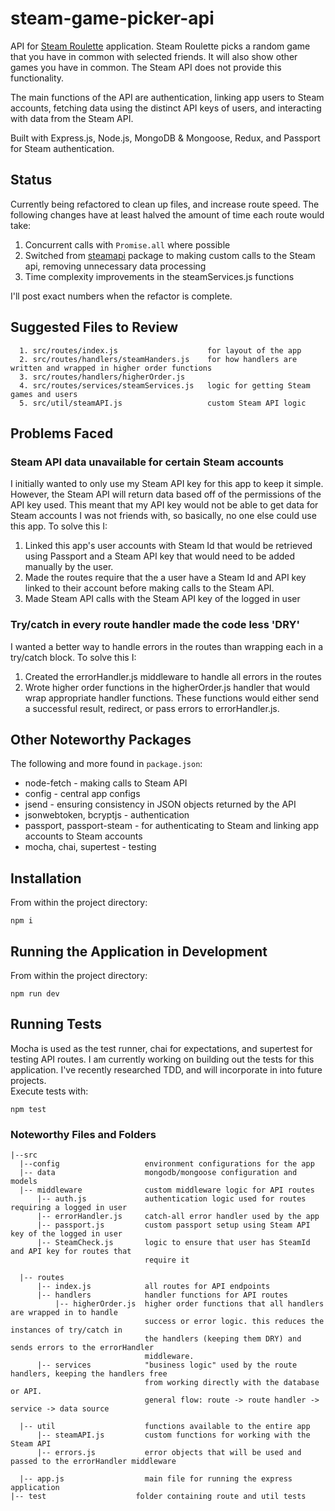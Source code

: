 # steam-game-picker-api
API for [Steam Roulette](https://www.steamroulette.app/demo) application. Steam Roulette picks a random game that you have in common with selected friends. It will also show other games you have in common. The Steam API does not provide this functionality. 

The main functions of the API are authentication, linking app users to Steam accounts, fetching data using the distinct API keys of users, and interacting with data from the Steam API.

Built with Express.js, Node.js, MongoDB & Mongoose, Redux, and Passport for Steam authentication. 

## Status 
Currently being refactored to clean up files, and increase route  speed. The following changes have at least halved the amount of time each route would take: 
  1. Concurrent calls with `Promise.all` where possible
  2. Switched from [steamapi](https://www.npmjs.com/package/steamapi) package to making custom calls to the Steam api, removing unnecessary data processing
  3. Time complexity improvements in the steamServices.js functions

I'll post exact numbers when the refactor is complete. 

## Suggested Files to Review
```
  1. src/routes/index.js                    for layout of the app
  2. src/routes/handlers/steamHanders.js    for how handlers are written and wrapped in higher order functions
  3. src/routes/handlers/higherOrder.js     
  4. src/routes/services/steamServices.js   logic for getting Steam games and users
  5. src/util/steamAPI.js                   custom Steam API logic
```

## Problems Faced 
### Steam API data unavailable for certain Steam accounts
I initially wanted to only use my Steam API key for this app to keep it simple. However, the Steam API will return data based off of the permissions of the API key used. This meant that my API key would not be able to get data for Steam accounts I was not friends with, so basically, no one else could use this app. To solve this I: 
  1. Linked this app's user accounts with Steam Id that would be retrieved using Passport and a Steam API key that would need to be added manually by the user.   
  2. Made the routes require that the a user have a Steam Id and API key linked to their account before making calls to the Steam API. 
  3. Made Steam API calls with the Steam API key of the logged in user

### Try/catch in every route handler made the code less 'DRY' 
I wanted a better way to handle errors in the routes than wrapping each in a try/catch block. To solve this I: 
  1. Created the errorHandler.js middleware to handle all errors in the routes
  2. Wrote higher order functions in the higherOrder.js handler that would wrap appropriate handler functions. These functions would either send a successful result, redirect, or pass errors to errorHandler.js. 
  
## Other Noteworthy Packages 
The following and more found in `package.json`:
* node-fetch - making calls to Steam API
* config - central app configs 
* jsend - ensuring consistency in JSON objects returned by the API
* jsonwebtoken, bcryptjs - authentication
* passport, passport-steam - for authenticating to Steam and linking app accounts to Steam accounts
* mocha, chai, supertest - testing 

## Installation
From within the project directory: 
```
npm i 
```

## Running the Application in Development
From within the project directory: 
```
npm run dev
```

## Running Tests
Mocha is used as the test runner, chai for expectations, and supertest for testing API routes. 
I am currently working on building out the tests for this application. I've recently researched TDD,
and will incorporate in into future projects.  
Execute tests with: 
```
npm test
```

### Noteworthy Files and Folders 
```
|--src                
  |--config                   environment configurations for the app
  |-- data                    mongodb/mongoose configuration and models
  |-- middleware              custom middleware logic for API routes
      |-- auth.js             authentication logic used for routes requiring a logged in user
      |-- errorHandler.js     catch-all error handler used by the app 
      |-- passport.js         custom passport setup using Steam API key of the logged in user 
      |-- SteamCheck.js       logic to ensure that user has SteamId and API key for routes that 
                              require it

  |-- routes             
      |-- index.js            all routes for API endpoints
      |-- handlers            handler functions for API routes
          |-- higherOrder.js  higher order functions that all handlers are wrapped in to handle 
                              success or error logic. this reduces the instances of try/catch in 
                              the handlers (keeping them DRY) and sends errors to the errorHandler
                              middleware.
      |-- services            "business logic" used by the route handlers, keeping the handlers free
                              from working directly with the database or API. 
                              general flow: route -> route handler -> service -> data source

  |-- util                    functions available to the entire app 
      |-- steamAPI.js         custom functions for working with the Steam API 
      |-- errors.js           error objects that will be used and passed to the errorHandler middleware

  |-- app.js                  main file for running the express application
|-- test                    folder containing route and util tests
```
